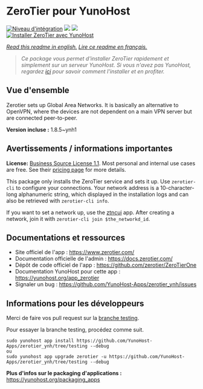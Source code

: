 # ZeroTier pour YunoHost

[![Niveau d'intégration](https://dash.yunohost.org/integration/zerotier.svg)](https://dash.yunohost.org/appci/app/zerotier) ![](https://ci-apps.yunohost.org/ci/badges/zerotier.status.svg) ![](https://ci-apps.yunohost.org/ci/badges/zerotier.maintain.svg)  
[![Installer ZeroTier avec YunoHost](https://install-app.yunohost.org/install-with-yunohost.svg)](https://install-app.yunohost.org/?app=zerotier)

*[Read this readme in english.](./README.md)*
*[Lire ce readme en français.](./README_fr.md)*

> *Ce package vous permet d'installer ZeroTier rapidement et simplement sur un serveur YunoHost.
Si vous n'avez pas YunoHost, regardez [ici](https://yunohost.org/#/install) pour savoir comment l'installer et en profiter.*

## Vue d'ensemble

Zerotier sets up Global Area Networks.
It is basically an alternative to OpenVPN, where the devices are not dependent on a main VPN server but are connected peer-to-peer.


**Version incluse :** 1.8.5~ynh1



## Avertissements / informations importantes

**License:** [Business Source License 1.1](https://github.com/zerotier/ZeroTierOne/blob/master/LICENSE.txt).
Most personal and internal use cases are free. See their [pricing page](https://zerotier.com/pricing/) for more details.

This package only installs the ZeroTier service and sets it up.
Use `zerotier-cli` to configure your connections. Your network address is a 10-character-long alphanumeric string,
 which displayed in the installation logs and can also be retrieved with `zerotier-cli info`.

If you want to set a network up, use the [ztncui](https://github.com/YunoHost-Apps/ztncui_ynh) app.
After creating a network, join it with `zerotier-cli join $the_networkd_id`.

## Documentations et ressources

* Site officiel de l'app : https://www.zerotier.com/
* Documentation officielle de l'admin : https://docs.zerotier.com/
* Dépôt de code officiel de l'app : https://github.com/zerotier/ZeroTierOne
* Documentation YunoHost pour cette app : https://yunohost.org/app_zerotier
* Signaler un bug : https://github.com/YunoHost-Apps/zerotier_ynh/issues

## Informations pour les développeurs

Merci de faire vos pull request sur la [branche testing](https://github.com/YunoHost-Apps/zerotier_ynh/tree/testing).

Pour essayer la branche testing, procédez comme suit.
```
sudo yunohost app install https://github.com/YunoHost-Apps/zerotier_ynh/tree/testing --debug
ou
sudo yunohost app upgrade zerotier -u https://github.com/YunoHost-Apps/zerotier_ynh/tree/testing --debug
```

**Plus d'infos sur le packaging d'applications :** https://yunohost.org/packaging_apps